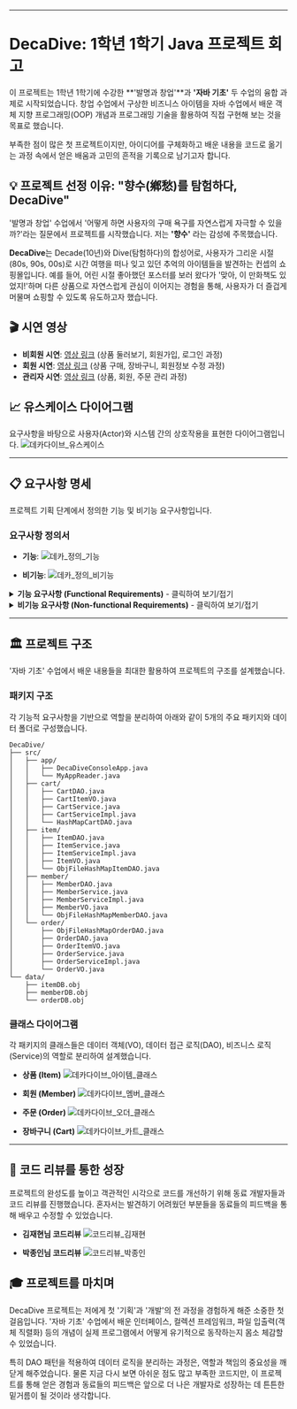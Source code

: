 -----

# DecaDive: 1학년 1학기 Java 프로젝트 회고

이 프로젝트는 1학년 1학기에 수강한 \*\*'발명과 창업'\*\*과 **'자바 기초'** 두 수업의 융합 과제로 시작되었습니다. 창업 수업에서 구상한 비즈니스 아이템을 자바 수업에서 배운 객체 지향 프로그래밍(OOP) 개념과 프로그래밍 기술을 활용하여 직접 구현해 보는 것을 목표로 했습니다.

부족한 점이 많은 첫 프로젝트이지만, 아이디어를 구체화하고 배운 내용을 코드로 옮기는 과정 속에서 얻은 배움과 고민의 흔적을 기록으로 남기고자 합니다.

## 💡 프로젝트 선정 이유: "향수(鄕愁)를 탐험하다, DecaDive"

'발명과 창업' 수업에서 '어떻게 하면 사용자의 구매 욕구를 자연스럽게 자극할 수 있을까?'라는 질문에서 프로젝트를 시작했습니다. 저는 **'향수'** 라는 감성에 주목했습니다.

**DecaDive**는 Decade(10년)와 Dive(탐험하다)의 합성어로, 사용자가 그리운 시절(80s, 90s, 00s)로 시간 여행을 떠나 잊고 있던 추억의 아이템들을 발견하는 컨셉의 쇼핑몰입니다. 예를 들어, 어린 시절 좋아했던 포스터를 보러 왔다가 '맞아, 이 만화책도 있었지\!'하며 다른 상품으로 자연스럽게 관심이 이어지는 경험을 통해, 사용자가 더 즐겁게 머물며 쇼핑할 수 있도록 유도하고자 했습니다.

## 🎬 시연 영상

  * **비회원 시연**: [영상 링크](https://youtu.be/BYv7NMw5qdg) (상품 둘러보기, 회원가입, 로그인 과정)
  * **회원 시연**: [영상 링크](https://youtu.be/Bwb5YnfAoQQ) (상품 구매, 장바구니, 회원정보 수정 과정)
  * **관리자 시연**: [영상 링크](https://youtu.be/mCZHnqYGMlI) (상품, 회원, 주문 관리 과정)



## 📈 유스케이스 다이어그램

요구사항을 바탕으로 사용자(Actor)와 시스템 간의 상호작용을 표현한 다이어그램입니다.
![데카다이브_유스케이스](https://github.com/user-attachments/assets/ea8e957f-8708-4a93-8f27-c14a487eeb15)


-----

## 📋 요구사항 명세

프로젝트 기획 단계에서 정의한 기능 및 비기능 요구사항입니다.

### **요구사항 정의서**

  * **기능**:
    ![데카_정의_기능](https://github.com/user-attachments/assets/ae715af1-f4ea-465e-bcb3-30522d5333aa)

  * **비기능**:
    ![데카_정의_비기능](https://github.com/user-attachments/assets/c136229e-918a-439e-afb9-d9f4a9dcbbe4)



<details>
<summary><b>기능 요구사항 (Functional Requirements)</b> - 클릭하여 보기/접기</summary>

#### **상세 기능 명세**

  * **상품(Item)**:
    ![데카_명세_기능_상품](https://github.com/user-attachments/assets/48f60c74-92bd-479b-9796-3b4fe7c9524d)

  * **사용자(User)**:
    ![데카_명세_기능_사용자](https://github.com/user-attachments/assets/95fa239b-6202-4a24-b17d-dba1737b5276)

  * **주문(Order)**:
    ![데카_명세_기능_주문](https://github.com/user-attachments/assets/8aef3f04-ad81-40f9-a0a8-1561879d9c7d)

  * **장바구니(Cart)**:
    ![데카_명세_기능_장바구니](https://github.com/user-attachments/assets/df16230a-06a3-4088-8341-65b069e306d0)


</details>

<details>
<summary><b>비기능 요구사항 (Non-functional Requirements)</b> - 클릭하여 보기/접기</summary>


#### **상세 비기능 명세**

  * **데이터 관리**:
    ![데카_명세_비기능_데이터](https://github.com/user-attachments/assets/edbfdb08-16a8-4a71-b610-90062cc63560)

  * **시스템 환경**:
    ![데카_명세_비기능_시스템 환경](https://github.com/user-attachments/assets/a941decd-992d-405b-9b75-a1f07147056e)


</details>

----

## 🏛️ 프로젝트 구조

'자바 기초' 수업에서 배운 내용들을 최대한 활용하여 프로젝트의 구조를 설계했습니다.

### 패키지 구조

각 기능적 요구사항을 기반으로 역할을 분리하여 아래와 같이 5개의 주요 패키지와 데이터 폴더로 구성했습니다.

```
DecaDive/
├── src/
│   ├── app/
│   │   ├── DecaDiveConsoleApp.java
│   │   └── MyAppReader.java
│   ├── cart/
│   │   ├── CartDAO.java
│   │   ├── CartItemVO.java
│   │   ├── CartService.java
│   │   ├── CartServiceImpl.java
│   │   └── HashMapCartDAO.java
│   ├── item/
│   │   ├── ItemDAO.java
│   │   ├── ItemService.java
│   │   ├── ItemServiceImpl.java
│   │   ├── ItemVO.java
│   │   └── ObjFileHashMapItemDAO.java
│   ├── member/
│   │   ├── MemberDAO.java
│   │   ├── MemberService.java
│   │   ├── MemberServiceImpl.java
│   │   ├── MemberVO.java
│   │   └── ObjFileHashMapMemberDAO.java
│   └── order/
│       ├── ObjFileHashMapOrderDAO.java
│       ├── OrderDAO.java
│       ├── OrderItemVO.java
│       ├── OrderService.java
│       ├── OrderServiceImpl.java
│       └── OrderVO.java
└── data/
    ├── itemDB.obj
    ├── memberDB.obj
    └── orderDB.obj
```

### 클래스 다이어그램

각 패키지의 클래스들은 데이터 객체(VO), 데이터 접근 로직(DAO), 비즈니스 로직(Service)의 역할로 분리하여 설계했습니다.

  * **상품 (Item)**
    ![데카다이브_아이템_클래스](https://github.com/user-attachments/assets/f5f528bf-644f-4d4d-9da9-871661dbd07e)

  * **회원 (Member)**
    ![데카다이브_멤버_클래스](https://github.com/user-attachments/assets/d692b2b9-8796-47d9-ba3a-0a20a9178de1)

  * **주문 (Order)**
    ![데카다이브_오더_클래스](https://github.com/user-attachments/assets/690598d4-b645-44c6-8c27-25bd30845999)

  * **장바구니 (Cart)**
    ![데카다이브_카트_클래스](https://github.com/user-attachments/assets/1dda2e18-2e0f-4595-a8c5-1a23c834ca1a)


-----

## 📝 코드 리뷰를 통한 성장

프로젝트의 완성도를 높이고 객관적인 시각으로 코드를 개선하기 위해 동료 개발자들과 코드 리뷰를 진행했습니다. 혼자서는 발견하기 어려웠던 부분들을 동료들의 피드백을 통해 배우고 수정할 수 있었습니다.

  * **김재현님 코드리뷰**
    ![코드리뷰_김재현](https://github.com/user-attachments/assets/85819533-f491-426c-b51e-04d8bb27b834)

  * **박종인님 코드리뷰**
     ![코드리뷰_박종인](https://github.com/user-attachments/assets/eabb9724-27e6-4b57-b66a-8b39766c3513)


## 🎓 프로젝트를 마치며

DecaDive 프로젝트는 저에게 첫 '기획'과 '개발'의 전 과정을 경험하게 해준 소중한 첫걸음입니다. '자바 기초' 수업에서 배운 인터페이스, 컬렉션 프레임워크, 파일 입출력(객체 직렬화) 등의 개념이 실제 프로그램에서 어떻게 유기적으로 동작하는지 몸소 체감할 수 있었습니다.

특히 DAO 패턴을 적용하여 데이터 로직을 분리하는 과정은, 역할과 책임의 중요성을 깨닫게 해주었습니다. 물론 지금 다시 보면 아쉬운 점도 많고 부족한 코드지만, 이 프로젝트를 통해 얻은 경험과 동료들의 피드백은 앞으로 더 나은 개발자로 성장하는 데 튼튼한 밑거름이 될 것이라 생각합니다.
